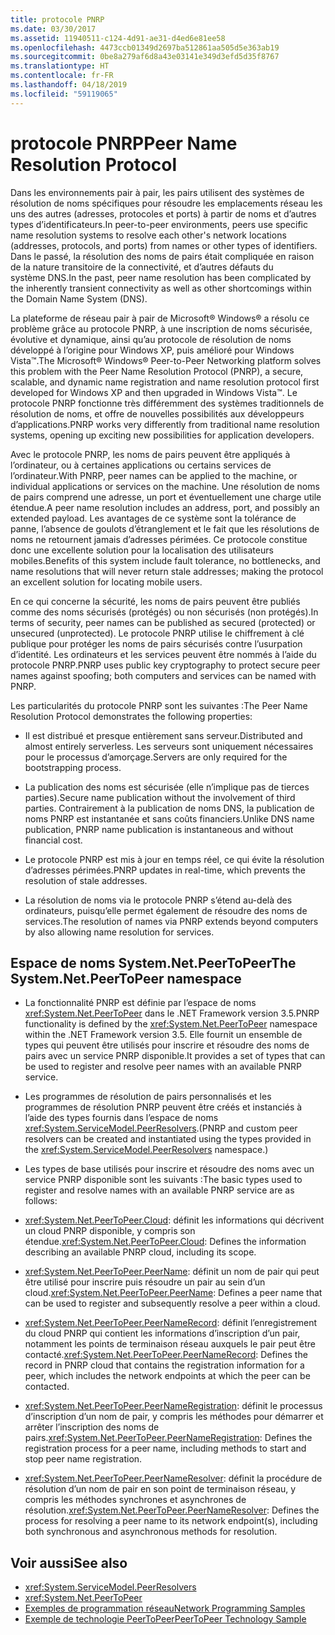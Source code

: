 ```yaml
---
title: protocole PNRP
ms.date: 03/30/2017
ms.assetid: 11940511-c124-4d91-ae31-d4ed6e81ee58
ms.openlocfilehash: 4473ccb01349d2697ba512861aa505d5e363ab19
ms.sourcegitcommit: 0be8a279af6d8a43e03141e349d3efd5d35f8767
ms.translationtype: HT
ms.contentlocale: fr-FR
ms.lasthandoff: 04/18/2019
ms.locfileid: "59119065"
---
```

# <a name="peer-name-resolution-protocol"></a><span data-ttu-id="b31fb-102">protocole PNRP</span><span class="sxs-lookup"><span data-stu-id="b31fb-102">Peer Name Resolution Protocol</span></span>
<span data-ttu-id="b31fb-103">Dans les environnements pair à pair, les pairs utilisent des systèmes de résolution de noms spécifiques pour résoudre les emplacements réseau les uns des autres (adresses, protocoles et ports) à partir de noms et d’autres types d’identificateurs.</span><span class="sxs-lookup"><span data-stu-id="b31fb-103">In peer-to-peer environments, peers use specific name resolution systems to resolve each other's network locations (addresses, protocols, and ports) from names or other types of identifiers.</span></span> <span data-ttu-id="b31fb-104">Dans le passé, la résolution des noms de pairs était compliquée en raison de la nature transitoire de la connectivité, et d’autres défauts du système DNS.</span><span class="sxs-lookup"><span data-stu-id="b31fb-104">In the past, peer name resolution has been complicated by the inherently transient connectivity as well as other shortcomings within the Domain Name System (DNS).</span></span>  
  
 <span data-ttu-id="b31fb-105">La plateforme de réseau pair à pair de Microsoft® Windows® a résolu ce problème grâce au protocole PNRP, à une inscription de noms sécurisée, évolutive et dynamique, ainsi qu’au protocole de résolution de noms développé à l’origine pour Windows XP, puis amélioré pour Windows Vista™.</span><span class="sxs-lookup"><span data-stu-id="b31fb-105">The Microsoft® Windows® Peer-to-Peer Networking platform solves this problem with the Peer Name Resolution Protocol (PNRP), a secure, scalable, and dynamic name registration and name resolution protocol first developed for Windows XP and then upgraded in Windows Vista™.</span></span> <span data-ttu-id="b31fb-106">Le protocole PNRP fonctionne très différemment des systèmes traditionnels de résolution de noms, et offre de nouvelles possibilités aux développeurs d’applications.</span><span class="sxs-lookup"><span data-stu-id="b31fb-106">PNRP works very differently from traditional name resolution systems, opening up exciting new possibilities for application developers.</span></span>  
  
 <span data-ttu-id="b31fb-107">Avec le protocole PNRP, les noms de pairs peuvent être appliqués à l’ordinateur, ou à certaines applications ou certains services de l’ordinateur.</span><span class="sxs-lookup"><span data-stu-id="b31fb-107">With PNRP, peer names can be applied to the machine, or individual applications or services on the machine.</span></span> <span data-ttu-id="b31fb-108">Une résolution de noms de pairs comprend une adresse, un port et éventuellement une charge utile étendue.</span><span class="sxs-lookup"><span data-stu-id="b31fb-108">A peer name resolution includes an address, port, and possibly an extended payload.</span></span> <span data-ttu-id="b31fb-109">Les avantages de ce système sont la tolérance de panne, l’absence de goulots d’étranglement et le fait que les résolutions de noms ne retournent jamais d’adresses périmées. Ce protocole constitue donc une excellente solution pour la localisation des utilisateurs mobiles.</span><span class="sxs-lookup"><span data-stu-id="b31fb-109">Benefits of this system include fault tolerance, no bottlenecks, and name resolutions that will never return stale addresses; making the protocol an excellent solution for locating mobile users.</span></span>  
  
 <span data-ttu-id="b31fb-110">En ce qui concerne la sécurité, les noms de pairs peuvent être publiés comme des noms sécurisés (protégés) ou non sécurisés (non protégés).</span><span class="sxs-lookup"><span data-stu-id="b31fb-110">In terms of security, peer names can be published as secured (protected) or unsecured (unprotected).</span></span> <span data-ttu-id="b31fb-111">Le protocole PNRP utilise le chiffrement à clé publique pour protéger les noms de pairs sécurisés contre l’usurpation d’identité. Les ordinateurs et les services peuvent être nommés à l’aide du protocole PNRP.</span><span class="sxs-lookup"><span data-stu-id="b31fb-111">PNRP uses public key cryptography to protect secure peer names against spoofing; both computers and services can be named with PNRP.</span></span>  
  
<span data-ttu-id="b31fb-112">Les particularités du protocole PNRP sont les suivantes :</span><span class="sxs-lookup"><span data-stu-id="b31fb-112">The Peer Name Resolution Protocol demonstrates the following properties:</span></span>  
  
-   <span data-ttu-id="b31fb-113">Il est distribué et presque entièrement sans serveur.</span><span class="sxs-lookup"><span data-stu-id="b31fb-113">Distributed and almost entirely serverless.</span></span> <span data-ttu-id="b31fb-114">Les serveurs sont uniquement nécessaires pour le processus d’amorçage.</span><span class="sxs-lookup"><span data-stu-id="b31fb-114">Servers are only required for the bootstrapping process.</span></span>  
  
-   <span data-ttu-id="b31fb-115">La publication des noms est sécurisée (elle n’implique pas de tierces parties).</span><span class="sxs-lookup"><span data-stu-id="b31fb-115">Secure name publication without the involvement of third parties.</span></span> <span data-ttu-id="b31fb-116">Contrairement à la publication de noms DNS, la publication de noms PNRP est instantanée et sans coûts financiers.</span><span class="sxs-lookup"><span data-stu-id="b31fb-116">Unlike DNS name publication, PNRP name publication is instantaneous and without financial cost.</span></span>  
  
-   <span data-ttu-id="b31fb-117">Le protocole PNRP est mis à jour en temps réel, ce qui évite la résolution d’adresses périmées.</span><span class="sxs-lookup"><span data-stu-id="b31fb-117">PNRP updates in real-time, which prevents the resolution of stale addresses.</span></span>  
  
-   <span data-ttu-id="b31fb-118">La résolution de noms via le protocole PNRP s’étend au-delà des ordinateurs, puisqu’elle permet également de résoudre des noms de services.</span><span class="sxs-lookup"><span data-stu-id="b31fb-118">The resolution of names via PNRP extends beyond computers by also allowing name resolution for services.</span></span>  
  
## <a name="the-systemnetpeertopeer-namespace"></a><span data-ttu-id="b31fb-119">Espace de noms System.Net.PeerToPeer</span><span class="sxs-lookup"><span data-stu-id="b31fb-119">The System.Net.PeerToPeer namespace</span></span>  
  
-   <span data-ttu-id="b31fb-120">La fonctionnalité PNRP est définie par l’espace de noms <xref:System.Net.PeerToPeer> dans le .NET Framework version 3.5.</span><span class="sxs-lookup"><span data-stu-id="b31fb-120">PNRP functionality is defined by the <xref:System.Net.PeerToPeer> namespace within the .NET Framework version 3.5.</span></span> <span data-ttu-id="b31fb-121">Elle fournit un ensemble de types qui peuvent être utilisés pour inscrire et résoudre des noms de pairs avec un service PNRP disponible.</span><span class="sxs-lookup"><span data-stu-id="b31fb-121">It provides a set of types that can be used to register and resolve peer names with an available PNRP service.</span></span>  
  
-   <span data-ttu-id="b31fb-122">Les programmes de résolution de pairs personnalisés et les programmes de résolution PNRP peuvent être créés et instanciés à l’aide des types fournis dans l’espace de noms <xref:System.ServiceModel.PeerResolvers>.</span><span class="sxs-lookup"><span data-stu-id="b31fb-122">(PNRP and custom peer resolvers can be created and instantiated using the types provided in the <xref:System.ServiceModel.PeerResolvers> namespace.)</span></span>  
  
-   <span data-ttu-id="b31fb-123">Les types de base utilisés pour inscrire et résoudre des noms avec un service PNRP disponible sont les suivants :</span><span class="sxs-lookup"><span data-stu-id="b31fb-123">The basic types used to register and resolve names with an available PNRP service are as follows:</span></span>  
  
-   <span data-ttu-id="b31fb-124"><xref:System.Net.PeerToPeer.Cloud>: définit les informations qui décrivent un cloud PNRP disponible, y compris son étendue.</span><span class="sxs-lookup"><span data-stu-id="b31fb-124"><xref:System.Net.PeerToPeer.Cloud>: Defines the information describing an available PNRP cloud, including its scope.</span></span>  
  
-   <span data-ttu-id="b31fb-125"><xref:System.Net.PeerToPeer.PeerName>: définit un nom de pair qui peut être utilisé pour inscrire puis résoudre un pair au sein d’un cloud.</span><span class="sxs-lookup"><span data-stu-id="b31fb-125"><xref:System.Net.PeerToPeer.PeerName>: Defines a peer name that can be used to register and subsequently resolve a peer within a cloud.</span></span>  
  
-   <span data-ttu-id="b31fb-126"><xref:System.Net.PeerToPeer.PeerNameRecord>: définit l’enregistrement du cloud PNRP qui contient les informations d’inscription d’un pair, notamment les points de terminaison réseau auxquels le pair peut être contacté.</span><span class="sxs-lookup"><span data-stu-id="b31fb-126"><xref:System.Net.PeerToPeer.PeerNameRecord>: Defines the record in PNRP cloud that contains the registration information for a peer, which includes the network endpoints at which the peer can be contacted.</span></span>  
  
-   <span data-ttu-id="b31fb-127"><xref:System.Net.PeerToPeer.PeerNameRegistration>: définit le processus d’inscription d’un nom de pair, y compris les méthodes pour démarrer et arrêter l’inscription des noms de pairs.</span><span class="sxs-lookup"><span data-stu-id="b31fb-127"><xref:System.Net.PeerToPeer.PeerNameRegistration>: Defines the registration process for a peer name, including methods to start and stop peer name registration.</span></span>  
  
-   <span data-ttu-id="b31fb-128"><xref:System.Net.PeerToPeer.PeerNameResolver>: définit la procédure de résolution d’un nom de pair en son point de terminaison réseau, y compris les méthodes synchrones et asynchrones de résolution.</span><span class="sxs-lookup"><span data-stu-id="b31fb-128"><xref:System.Net.PeerToPeer.PeerNameResolver>: Defines the process for resolving a peer name to its network endpoint(s), including both synchronous and asynchronous methods for resolution.</span></span>  
  
## <a name="see-also"></a><span data-ttu-id="b31fb-129">Voir aussi</span><span class="sxs-lookup"><span data-stu-id="b31fb-129">See also</span></span>

- <xref:System.ServiceModel.PeerResolvers>
- <xref:System.Net.PeerToPeer>
- [<span data-ttu-id="b31fb-130">Exemples de programmation réseau</span><span class="sxs-lookup"><span data-stu-id="b31fb-130">Network Programming Samples</span></span>](../../../docs/framework/network-programming/network-programming-samples.md)
- [<span data-ttu-id="b31fb-131">Exemple de technologie PeerToPeer</span><span class="sxs-lookup"><span data-stu-id="b31fb-131">PeerToPeer Technology Sample</span></span>](https://go.microsoft.com/fwlink/?LinkID=179571)
